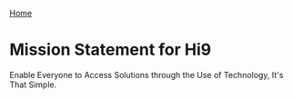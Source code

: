 [Home](../hi9-home-page.md)

# Mission Statement for Hi9

Enable Everyone to Access Solutions through the Use of Technology, It's That Simple.